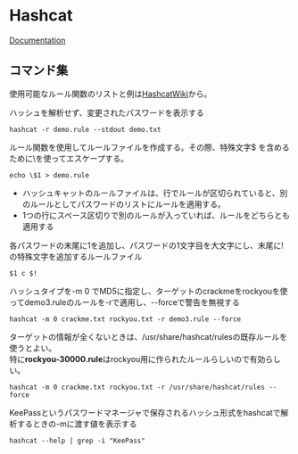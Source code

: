 # Hashcat
[Documentation](https://hashcat.net/wiki/doku.php?id=hashcat)

## コマンド集
使用可能なルール関数のリストと例は[HashcatWiki](https://hashcat.net/wiki/doku.php?id=rule_based_attack)から。

ハッシュを解析せず、変更されたパスワードを表示する
```
hashcat -r demo.rule --stdout demo.txt
```

ルール関数を使用してルールファイルを作成する。その際、特殊文字$
を含めるために\を使ってエスケープする。
```
echo \$1 > demo.rule
```

- ハッシュキャットのルールファイルは、行でルールが区切られていると、別のルールとしてパスワードのリストにルールを適用する。  
- 1つの行にスペース区切りで別のルールが入っていれば、ルールをどちらとも適用する

各パスワードの末尾に1を追加し、パスワードの1文字目を大文字にし、末尾に!の特殊文字を追加するルールファイル
```
$1 c $!
```

ハッシュタイプを-m 0 でMD5に指定し、ターゲットのcrackmeをrockyouを使ってdemo3.ruleのルールを-rで適用し、--forceで警告を無視する
```
hashcat -m 0 crackme.txt rockyou.txt -r demo3.rule --force
```

ターゲットの情報が全くないときは、/usr/share/hashcat/rulesの既存ルールを使うとよい。  
特に**rockyou-30000.rule**はrockyou用に作られたルールらしいので有効らしい。
```
hashcat -m 0 crackme.txt rockyou.txt -r /usr/share/hashcat/rules --force
```

KeePassというパスワードマネージャで保存されるハッシュ形式をhashcatで解析するときの-mに渡す値を表示する
```
hashcat --help | grep -i "KeePass"
```